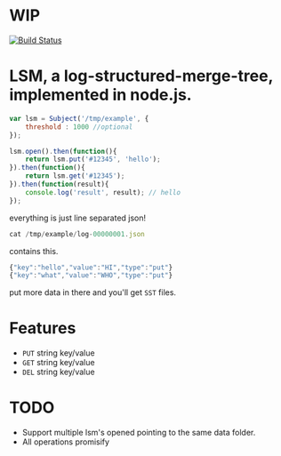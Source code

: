# WIP

[![Build Status](https://travis-ci.org/gutobortolozzo/node-lsm.svg?branch=master)](https://travis-ci.org/gutobortolozzo/node-lsm)

# LSM, a log-structured-merge-tree, implemented in node.js.

``` js
var lsm = Subject('/tmp/example', {
    threshold : 1000 //optional
});

lsm.open().then(function(){
    return lsm.put('#12345', 'hello');
}).then(function(){
    return lsm.get('#12345');
}).then(function(result){
    console.log('result', result); // hello
});
```

everything is just line separated json!

``` js
cat /tmp/example/log-00000001.json
```

contains this.

``` js
{"key":"hello","value":"HI","type":"put"}
{"key":"what","value":"WHO","type":"put"}
```

put more data in there and you'll get ```SST``` files.

# Features

- ```PUT``` string key/value
- ```GET``` string key/value
- ```DEL``` string key/value

# TODO

- Support multiple lsm's opened pointing to the same data folder.
- All operations promisify

